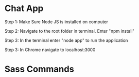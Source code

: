 # Chat App

Step 1: Make Sure Node JS is installed on computer

Step 2: Navigate to the root folder in terminal. Enter "npm install"

Step 3: In the terminal enter "node app" to run the application

Step 3: In Chrome navigate to localhost:3000

# Sass Commands

